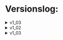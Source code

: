 # Versionslog:

<details>
    <summary>v1_03</summary>  
    Added:
    🔶 KSampler txt2video v1
    🔶 KSampler txt2video img2video - Advanced v1
    🔶 Main K_ATTRIBUT - Expert
    🔶 KSampler Splitted - Expert
    🔶 Convert to Main Prompt 
</details>

<details>
    <summary>v1_02</summary> 
    File:
    WISH_LIST.md

    Added:
    🔶 Convert Img2gif -> GIF
    🔶 KSampler txt2video img2video v1
    🔶 KSampler txt2video img2video - Advanced v1
    🔶 Switch on Frame
    🔶 Preview Stacking

    Changed:
    chaosaiart_video2img -> Output mp4 not h265 mp4 because error. 
    Cache Nodes -> Only one Load Img & Latent with all Funktion.
    Ksampler-img:  
    "Image_Mode":(["Widht = Height","Widescreen / 16:9","Portrait (Smartphone) / 9:16"],),
    "Image_Size":(["360p","480p","HD","Full HD",],),
    "Img2img_input_Size":(["override","resize","crop"],),
</details>

<details>
    <summary>v1_03</summary> 
    Added:
    🔶 KSampler txt2video v1

    Node Change:
    🔶 KSampler txt2video img2video v1 ==> 🔶 KSampler img2video v1
 
    Parameter Changed:
    🔶 Restart & Activ Frame : Add Output Info. -> Frame Activ + Basis Informationen
    🔶 KSampler img2video v1 => ... 
    
    
</details>
